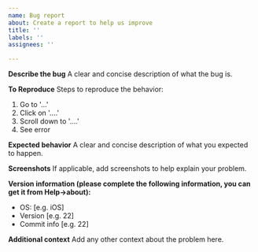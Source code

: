 ```yaml
---
name: Bug report
about: Create a report to help us improve
title: ''
labels: ''
assignees: ''

---
```


**Describe the bug**
A clear and concise description of what the bug is.

**To Reproduce**
Steps to reproduce the behavior:
1. Go to '...'
2. Click on '....'
3. Scroll down to '....'
4. See error

**Expected behavior**
A clear and concise description of what you expected to happen.

**Screenshots**
If applicable, add screenshots to help explain your problem.

**Version information (please complete the following information, you can get it from Help->about):**
 - OS: [e.g. iOS]
 - Version [e.g. 22]
 - Commit info [e.g. 22]

**Additional context**
Add any other context about the problem here.
